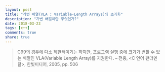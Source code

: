```yaml
---
layout: post
title: "가변 배열(VLA : Variable-Length Arrays)의 초기화"
description: "가변 배열이란 무엇인가?"
date: 2018-03-23
tags: [c++]
comments: true
share: true
---
```


> C99의 경우에 다소 제한적이기는 하지만, 프로그램 실행 중에 크기가 변할 수 있는 배열인
VLA(Variable Length Array)를 지원한다.
> – 전웅, <C 언어 펀더멘탈>, 한빛미디어, 2005, pp. 506


